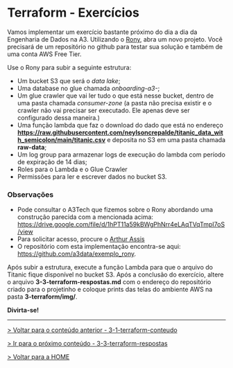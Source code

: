 # Terraform - Exercícios

Vamos implementar um exercício bastante próximo do dia a dia da Engenharia de Dados na A3. Utilizando o [Rony](https://github.com/a3data/rony), abra um novo projeto. Você precisará de um repositório no github para testar sua solução e também de uma conta AWS Free Tier.

Use o Rony para subir a seguinte estrutura:

- Um bucket S3 que será o *data lake*;
- Uma database no glue chamada *onboarding-a3-<meu-nome>*;
- Um glue crawler que vai ler tudo o que está nesse bucket, dentro de uma pasta chamada *consumer-zone* (a pasta não precisa existir e o crawler não vai precisar ser executado. Ele apenas deve ser configurado dessa maneira.)
- Uma função lambda que faz o download do dado que está no endereço **https://raw.githubusercontent.com/neylsoncrepalde/titanic_data_with_semicolon/main/titanic.csv** e deposita no S3 em uma pasta chamada **raw-data**;
- Um log group para armazenar logs de execução do lambda com período de expiração de 14 dias;
- Roles para o Lambda e o Glue Crawler
- Permissões para ler e escrever dados no bucket S3.

### Observações

- Pode consultar o A3Tech que fizemos sobre o Rony abordando uma construção parecida com a mencionada acima: https://drive.google.com/file/d/1hPT11a59kBWgPhNrr4eLAqTVqTmpI7oS/view 
- Para solicitar acesso, procure o [Arthur Assis](arthur.assis@a3data.com.br) 
- O repositório com esta implementação encontra-se aqui: https://github.com/a3data/exemplo_rony.

Após subir a estrutura, execute a função Lambda para que o arquivo do Titanic fique disponível no bucket S3. Após a conclusão do exercício, altere o arquivo **3-3-terraform-respostas.md** com o endereço do repositório criado para o projetinho e coloque prints das telas do ambiente AWS na pasta **3-terraform/img/**.

**Divirta-se!**

---

[> Voltar para o conteúdo anterior - 3-1-terraform-conteudo](3-1-terraform-conteudo)

[> Ir para o próximo conteúdo - 3-3-terraform-respostas](3-3-terraform-respostas)

[> Voltar para a HOME](../README.md)